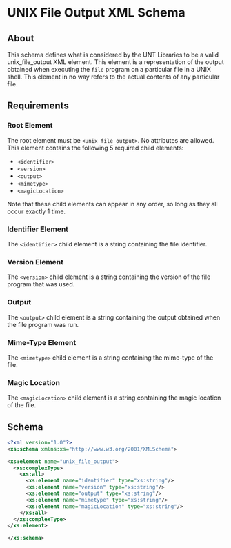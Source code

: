 UNIX File Output XML Schema
===========================

About
-----

This schema defines what is considered by the UNT Libraries to be a valid
unix_file_output XML element. This element is a representation of the output
obtained when executing the `file` program on a particular file in a UNIX
shell. This element in no way refers to the actual contents of any particular
file.

Requirements
------------

### Root Element ###
The root element must be `<unix_file_output>`. No attributes are allowed. This
element contains the following 5 required child elements:

* `<identifier>`
* `<version>`
* `<output>`
* `<mimetype>`
* `<magicLocation>`

Note that these child elements can appear in any order, so long as they all
occur exactly 1 time.

### Identifier Element ###
The `<identifier>` child element is a string containing the file identifier.

### Version Element ###
The `<version>` child element is a string containing the version of the file
program that was used.

### Output ###
The `<output>` child element is a string containing the output obtained when the
file program was run.

### Mime-Type Element ###
The `<mimetype>` child element is a string containing the mime-type of the file.

### Magic Location ###
The `<magicLocation>` child element is a string containing the magic location of
the file.

Schema
------

```xml
<?xml version="1.0"?>
<xs:schema xmlns:xs="http://www.w3.org/2001/XMLSchema">

<xs:element name="unix_file_output">
  <xs:complexType>
    <xs:all>
      <xs:element name="identifier" type="xs:string"/>
      <xs:element name="version" type="xs:string"/>
      <xs:element name="output" type="xs:string"/>
      <xs:element name="mimetype" type="xs:string"/>
      <xs:element name="magicLocation" type="xs:string"/>
    </xs:all>
  </xs:complexType>
</xs:element>

</xs:schema>
```
